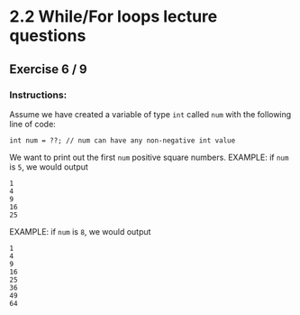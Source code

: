 # 2.2 While/For loops lecture questions 
## Exercise 6 / 9
### Instructions:
Assume we have created a variable of type `int` called `num` with the following line of code:

```
int num = ??; // num can have any non-negative int value
```

We want to print out the first `num` positive square numbers.
EXAMPLE: if `num` is `5`, we would output

```
1
4
9
16
25
```

EXAMPLE: if `num` is `8`, we would output

```
1
4
9
16
25
36
49
64
```
